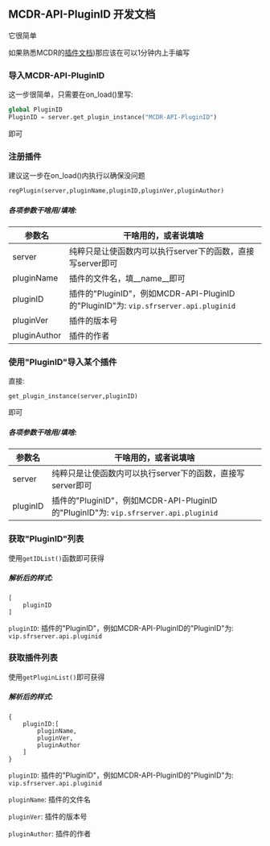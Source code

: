 ## MCDR-API-PluginID 开发文档

它很简单

如果熟悉MCDR的[插件文档](https://github.com/Fallen-Breath/MCDReforged/blob/master/doc/plugin_cn.md))那应该在可以1分钟内上手编写



### 导入MCDR-API-PluginID

这一步很简单，只需要在on_load()里写:

```python
global PluginID
PluginID = server.get_plugin_instance("MCDR-API-PluginID")
```

即可



### 注册插件

建议这一步在on_load()内执行以确保没问题

```python
regPlugin(server,pluginName,pluginID,pluginVer,pluginAuthor)
```

##### 各项参数干啥用/填啥:

| 参数名       | 干啥用的，或者说填啥                                         |
| ------------ | ------------------------------------------------------------ |
| server       | 纯粹只是让使函数内可以执行server下的函数，直接写server即可   |
| pluginName   | 插件的文件名，填_\_name__即可                                |
| pluginID     | 插件的"PluginID"，例如MCDR-API-PluginID的"PluginID"为: `vip.sfrserver.api.pluginid` |
| pluginVer    | 插件的版本号                                                 |
| pluginAuthor | 插件的作者                                                   |



### 使用"PluginID"导入某个插件

直接:

```
get_plugin_instance(server,pluginID)
```

即可

##### 各项参数干啥用/填啥:

| 参数名   | 干啥用的，或者说填啥                                         |
| -------- | ------------------------------------------------------------ |
| server   | 纯粹只是让使函数内可以执行server下的函数，直接写server即可   |
| pluginID | 插件的"PluginID"，例如MCDR-API-PluginID的"PluginID"为: `vip.sfrserver.api.pluginid` |



### 获取"PluginID"列表

使用`getIDList()`函数即可获得

##### 解析后的样式:

```
[
    pluginID
]
```

``pluginID``: 插件的"PluginID"，例如MCDR-API-PluginID的"PluginID"为: `vip.sfrserver.api.pluginid`



### 获取插件列表

使用``getPluginList()``即可获得

##### 解析后的样式:

```
{
	pluginID:[
		pluginName,
        pluginVer,
        pluginAuthor
	]
}
```

``pluginID``: 插件的"PluginID"，例如MCDR-API-PluginID的"PluginID"为: `vip.sfrserver.api.pluginid`

`pluginName`: 插件的文件名

`pluginVer`: 插件的版本号

`pluginAuthor`: 插件的作者
